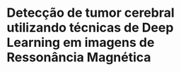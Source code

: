 # Detecção de tumor cerebral utilizando técnicas de Deep Learning em imagens de Ressonância Magnética

